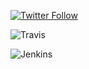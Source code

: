 [![Twitter Follow](https://img.shields.io/twitter/follow/maktub82.svg?style=social&label=Follow)](https://twitter.com/elonmusk)

![Travis](https://img.shields.io/travis/USER/REPO.svg)

![Jenkins](https://img.shields.io/jenkins/s/https/jenkins.qa.ubuntu.com/view/Precise/view/All%20Precise/job/precise-desktop-amd64_default.svg)

